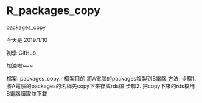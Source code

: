 # R_packages_copy
packages_copy

今天是 2019/1/10

初學 GitHub

加油啦~~~

檔案: packages_copy.r
檔案目的:將A電腦的packages複製到B電腦
方法:
  步驟1. 將A電腦的packages的名稱先copy下來存成rds檔
  步驟2. 把copy下來的rds檔用B電腦讀取並下載
